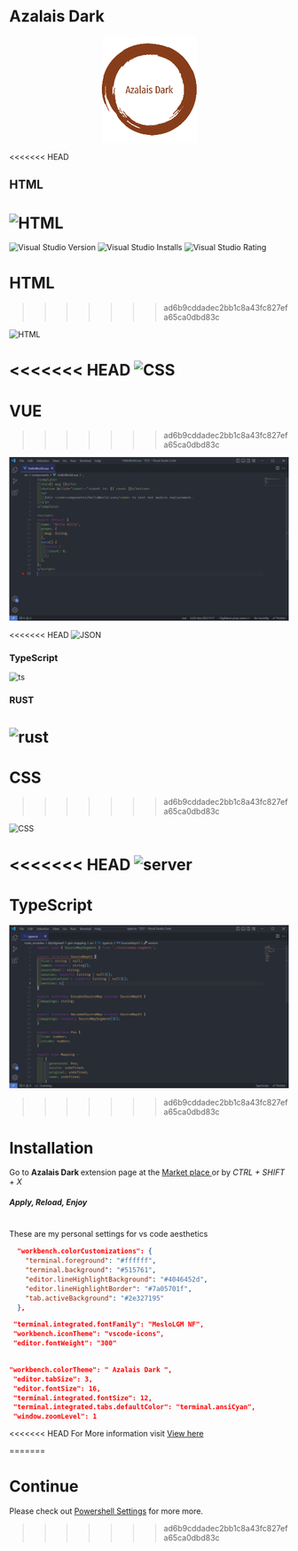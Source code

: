 # Azalais Dark

<p align="center">
	<a href="#">
		<img src="./192.png" />
	</a>
</p>

<<<<<<< HEAD
## HTML

![HTML][html]
=======
<p align="center">

![Visual Studio Version](https://img.shields.io/visual-studio-marketplace/v/ChristopherAlphonse.azalais-dark-theme?color=green&style=for-the-badge) ![Visual Studio Installs](https://img.shields.io/visual-studio-marketplace/azure-devops/installs/total/ChristopherAlphonse.azalais-dark-theme?style=for-the-badge) ![Visual Studio Rating](https://img.shields.io/visual-studio-marketplace/r/ChristopherAlphonse.azalais-dark-theme?color=cyan&style=for-the-badge)

</p>

# HTML
>>>>>>> ad6b9cddadec2bb1c8a43fc827efa65ca0dbd83c

![HTML][html]

<<<<<<< HEAD
![CSS][css]
=======
# VUE
>>>>>>> ad6b9cddadec2bb1c8a43fc827efa65ca0dbd83c

![VUE][vue]

<<<<<<< HEAD
![JSON][json]

### TypeScript

![ts][ts]

### RUST

![rust][rust]
=======
# CSS
>>>>>>> ad6b9cddadec2bb1c8a43fc827efa65ca0dbd83c

![CSS][css]

<<<<<<< HEAD
![server][server]
=======
# TypeScript

![typescript][typescript]
>>>>>>> ad6b9cddadec2bb1c8a43fc827efa65ca0dbd83c

# Installation

<p>Go to <strong> Azalais Dark </strong> extension page at the <a href="https://marketplace.visualstudio.com/items?itemName=ChristopherAlphonse.azalais-dark-theme"> Market place </a> or by  <i>CTRL + SHIFT + X</i> </span>
<h5>Apply, Reload, Enjoy  </h5>
</p>

<br>
These are my personal settings for vs code aesthetics
<br>

```json
  "workbench.colorCustomizations": {
    "terminal.foreground": "#ffffff",
    "terminal.background": "#515761",
    "editor.lineHighlightBackground": "#4046452d",
    "editor.lineHighlightBorder": "#7a05701f",
    "tab.activeBackground": "#2e327195"
  },

```

```json
 "terminal.integrated.fontFamily": "MesloLGM NF",
 "workbench.iconTheme": "vscode-icons",
 "editor.fontWeight": "300"
```

```json

"workbench.colorTheme": " Azalais Dark ",
 "editor.tabSize": 3,
 "editor.fontSize": 16,
 "terminal.integrated.fontSize": 12,
 "terminal.integrated.tabs.defaultColor": "terminal.ansiCyan",
 "window.zoomLevel": 1
```

<<<<<<< HEAD
For More information visit [View here](https://github.com/ChristopherAlphonse/Powershell)

[json]: https://res.cloudinary.com/img-api-pager-2/image/upload/v1670386320/Aza%20Theme/JSON_jqqwhu.jpg
[server]: https://res.cloudinary.com/img-api-pager-2/image/upload/v1670386320/Aza%20Theme/SERVER_zayubs.jpg
[html]: https://res.cloudinary.com/img-api-pager-2/image/upload/v1670386320/Aza%20Theme/HTML_nz1mym.jpg
[ts]: https://res.cloudinary.com/img-api-pager-2/image/upload/v1670386320/Aza%20Theme/TS_wawvhn.jpg
[rust]: https://res.cloudinary.com/img-api-pager-2/image/upload/v1670386320/Aza%20Theme/RUST_edlial.jpg
[css]: https://res.cloudinary.com/img-api-pager-2/image/upload/v1670386320/Aza%20Theme/CSS_fdg0m6.jpg
=======
# Continue

Please check out [Powershell Settings](https://github.com/ChristopherAlphonse/Powershell) for more more.

[html]: ./ScreeenShots/HTML.JPG
[vue]: ./ScreeenShots/Vue.JPG
[typescript]: ./ScreeenShots/TS.JPG
[css]: ./ScreeenShots/Css.JPG
>>>>>>> ad6b9cddadec2bb1c8a43fc827efa65ca0dbd83c
